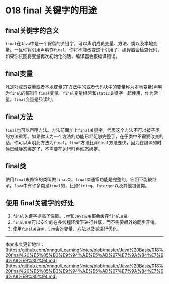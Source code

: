 # 018 final 关键字的用途

## final关键字的含义

`final`在`Java`中是一个保留的关键字，可以声明成员变量、方法、类以及本地变量。一旦你将引用声明作`final`，你将不能改变这个引用了，编译器会检查代码，如果你试图将变量再次初始化的话，编译器会报编译错误。

## final变量

凡是对成员变量或者本地变量(在方法中的或者代码块中的变量称为本地变量)声明为`final`的都叫作`final`变量。`final`变量经常和`static`关键字一起使用，作为常量。`final`变量是只读的。

## final方法

`final`也可以声明方法。方法前面加上`final`关键字，代表这个方法不可以被子类的方法重写。如果你认为一个方法的功能已经足够完整了，在子类中不需要改变的话，你可以声明此方法为`final`。`final`方法比`非final`方法要快，因为在编译的时候已经静态绑定了，不需要在运行时再动态绑定。

## final类

使用`final`来修饰的类叫做`final类`。`final类`通常功能是完整的，它们不能被继承。`Java`中有许多类是`final`的，比如`String`、`Interger`以及其他包装类。

## 使用 final关键字的好处

1. `final`关键字提高了性能。`JVM`和`Java应用`都会缓存`final变量`。
2. `final变量`可以安全的在多线程环境下进行共享，而不需要额外的同步开销。
3. 使用`final关键字`，`JVM`会对变量、方法以及类进行优化。

















---

本文永久更新地址：[https://github.com/nnngu/LearningNotes/blob/master/Java%20Basis/018%20final%20%E5%85%B3%E9%94%AE%E5%AD%97%E7%9A%84%E7%94%A8%E9%80%94.md](https://github.com/nnngu/LearningNotes/blob/master/Java%20Basis/018%20final%20%E5%85%B3%E9%94%AE%E5%AD%97%E7%9A%84%E7%94%A8%E9%80%94.md)